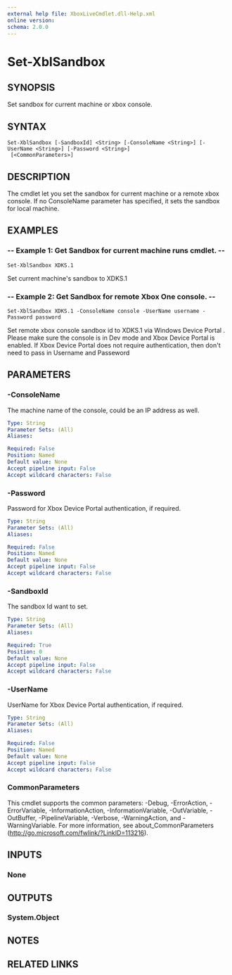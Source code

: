 ```yaml
---
external help file: XboxLiveCmdlet.dll-Help.xml
online version: 
schema: 2.0.0
---
```


# Set-XblSandbox

## SYNOPSIS
Set sandbox for current machine or xbox console.

## SYNTAX

```
Set-XblSandbox [-SandboxId] <String> [-ConsoleName <String>] [-UserName <String>] [-Password <String>]
 [<CommonParameters>]
```

## DESCRIPTION
The cmdlet let you set the sandbox for current machine or a remote xbox console.
If no ConsoleName parameter has specified, it sets the sandbox for local machine.

## EXAMPLES

### -- Example 1: Get Sandbox for current machine runs cmdlet. --
```
Set-XblSandbox XDKS.1
```

Set current machine&#39;s sandbox to XDKS.1

### -- Example 2: Get Sandbox for remote Xbox One console. --
```
Set-XblSandbox XDKS.1 -ConsoleName console -UserName username -Password password
```

Set remote xbox console sandbox id to XDKS.1 via Windows Device Portal . 
Please make sure the console is in Dev mode and Xbox Device Portal is enabled. 
If Xbox Device Portal does not require authentication, then don't need to pass in Username and Passeword

## PARAMETERS

### -ConsoleName
The machine name of the console, could be an IP address as well.

```yaml
Type: String
Parameter Sets: (All)
Aliases: 

Required: False
Position: Named
Default value: None
Accept pipeline input: False
Accept wildcard characters: False
```

### -Password
Password for Xbox Device Portal authentication, if required. 

```yaml
Type: String
Parameter Sets: (All)
Aliases: 

Required: False
Position: Named
Default value: None
Accept pipeline input: False
Accept wildcard characters: False
```

### -SandboxId
The sandbox Id want to set.

```yaml
Type: String
Parameter Sets: (All)
Aliases: 

Required: True
Position: 0
Default value: None
Accept pipeline input: False
Accept wildcard characters: False
```

### -UserName
UserName for Xbox Device Portal authentication, if required. 

```yaml
Type: String
Parameter Sets: (All)
Aliases: 

Required: False
Position: Named
Default value: None
Accept pipeline input: False
Accept wildcard characters: False
```

### CommonParameters
This cmdlet supports the common parameters: -Debug, -ErrorAction, -ErrorVariable, -InformationAction, -InformationVariable, -OutVariable, -OutBuffer, -PipelineVariable, -Verbose, -WarningAction, and -WarningVariable. For more information, see about_CommonParameters (http://go.microsoft.com/fwlink/?LinkID=113216).

## INPUTS

### None

## OUTPUTS

### System.Object

## NOTES

## RELATED LINKS

